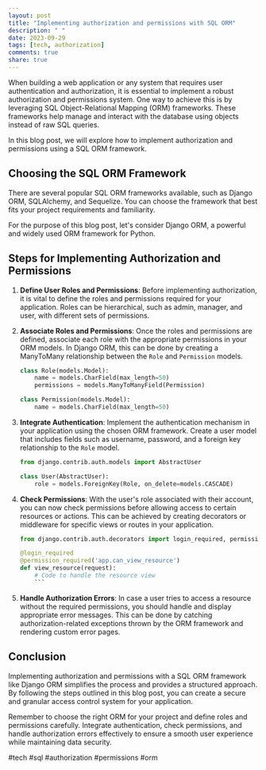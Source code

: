 ```yaml
---
layout: post
title: "Implementing authorization and permissions with SQL ORM"
description: " "
date: 2023-09-29
tags: [tech, authorization]
comments: true
share: true
---
```


When building a web application or any system that requires user authentication and authorization, it is essential to implement a robust authorization and permissions system. One way to achieve this is by leveraging SQL Object-Relational Mapping (ORM) frameworks. These frameworks help manage and interact with the database using objects instead of raw SQL queries.

In this blog post, we will explore how to implement authorization and permissions using a SQL ORM framework.

## Choosing the SQL ORM Framework

There are several popular SQL ORM frameworks available, such as Django ORM, SQLAlchemy, and Sequelize. You can choose the framework that best fits your project requirements and familiarity.

For the purpose of this blog post, let's consider Django ORM, a powerful and widely used ORM framework for Python.

## Steps for Implementing Authorization and Permissions

1. **Define User Roles and Permissions**: Before implementing authorization, it is vital to define the roles and permissions required for your application. Roles can be hierarchical, such as admin, manager, and user, with different sets of permissions.

2. **Associate Roles and Permissions**: Once the roles and permissions are defined, associate each role with the appropriate permissions in your ORM models. In Django ORM, this can be done by creating a ManyToMany relationship between the `Role` and `Permission` models.

    ```python
    class Role(models.Model):
        name = models.CharField(max_length=50)
        permissions = models.ManyToManyField(Permission)

    class Permission(models.Model):
        name = models.CharField(max_length=50)
    ```

3. **Integrate Authentication**: Implement the authentication mechanism in your application using the chosen ORM framework. Create a user model that includes fields such as username, password, and a foreign key relationship to the `Role` model.

    ```python
    from django.contrib.auth.models import AbstractUser

    class User(AbstractUser):
        role = models.ForeignKey(Role, on_delete=models.CASCADE)
    ```

4. **Check Permissions**: With the user's role associated with their account, you can now check permissions before allowing access to certain resources or actions. This can be achieved by creating decorators or middleware for specific views or routes in your application.

    ```python
    from django.contrib.auth.decorators import login_required, permission_required

    @login_required
    @permission_required('app.can_view_resource')
    def view_resource(request):
        # Code to handle the resource view
        ```

5. **Handle Authorization Errors**: In case a user tries to access a resource without the required permissions, you should handle and display appropriate error messages. This can be done by catching authorization-related exceptions thrown by the ORM framework and rendering custom error pages.

## Conclusion

Implementing authorization and permissions with a SQL ORM framework like Django ORM simplifies the process and provides a structured approach. By following the steps outlined in this blog post, you can create a secure and granular access control system for your application.

Remember to choose the right ORM for your project and define roles and permissions carefully. Integrate authentication, check permissions, and handle authorization errors effectively to ensure a smooth user experience while maintaining data security.

#tech #sql #authorization #permissions #orm